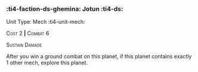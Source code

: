### :ti4-faction-ds-ghemina: **Jotun** :ti4-ds:

Unit Type: Mech :ti4-unit-mech:

<span style="font-variant:small-caps;">Cost</span> 2 __|__ <span style="font-variant:small-caps;">Combat</span> 6

<span style="font-variant:small-caps;">Sustain Damage</span>

After you win a ground combat on this planet, if this planet contains exactly 1 other mech, explore this planet.